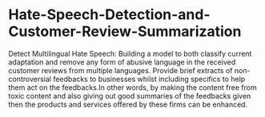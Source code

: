 # Hate-Speech-Detection-and-Customer-Review-Summarization
Detect Multilingual Hate Speech: Building a model to both classify current adaptation and remove any form of abusive language in the received customer reviews from multiple languages. Provide brief extracts of non-controversial feedbacks to businesses whilst including specifics to help them act on the feedbacks.In other words, by making the content free from toxic content and also giving out good summaries of the feedbacks given then the products and services offered by these firms can be enhanced.
